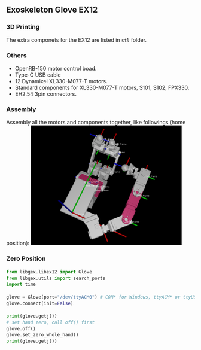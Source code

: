 ## Exoskeleton Glove EX12

### 3D Printing
The extra componets for the EX12 are listed in `stl` folder.

### Others
* OpenRB-150 motor control boad.
* Type-C USB cable
* 12 Dynamixel XL330-M077-T motors.
* Standard components for XL330-M077-T motors, S101, S102, FPX330.
* EH2.54 3pin connectors.

### Assembly
Assembly all the motors and components together, like followings (home position):
<img src="assets/ex12_urdf.png" width="80%">

### Zero Position
```python
from libgex.libex12 import Glove
from libgex.utils import search_ports
import time
 
glove = Glove(port="/dev/ttyACM0") # COM* for Windows, ttyACM* or ttyUSB* for Linux
glove.connect(init=False)

print(glove.getj())
# set hand zero, call off() first
glove.off()
glove.set_zero_whole_hand()
print(glove.getj())
```

